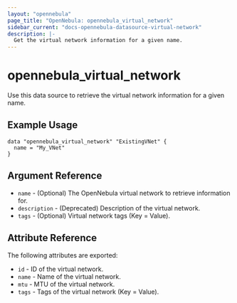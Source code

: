 ```yaml
---
layout: "opennebula"
page_title: "OpenNebula: opennebula_virtual_network"
sidebar_current: "docs-opennebula-datasource-virtual-network"
description: |-
  Get the virtual network information for a given name.
---
```


# opennebula_virtual_network

Use this data source to retrieve the virtual network information for a given name.

## Example Usage

```hcl
data "opennebula_virtual_network" "ExistingVNet" {
  name = "My_VNet"
}
```

## Argument Reference

* `name` - (Optional) The OpenNebula virtual network to retrieve information for.
* `description` - (Deprecated) Description of the virtual network.
* `tags` - (Optional) Virtual network tags (Key = Value).

## Attribute Reference

The following attributes are exported:

* `id` - ID of the virtual network.
* `name` - Name of the virtual network.
* `mtu` - MTU of the virtual network.
* `tags` - Tags of the virtual network (Key = Value).
